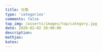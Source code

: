 ```yaml
---
title: 分类
type: 'categories'
comments: false
top_img: /asserts/images/top/category.jpg
date: 2020-02-02 20:00:00
description:
mathjax:
katex:
---
```


